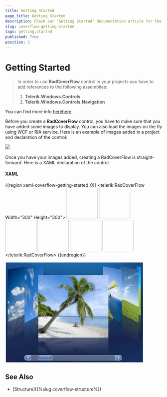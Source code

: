 ```yaml
---
title: Getting Started
page_title: Getting Started
description: Check our "Getting Started" documentation article for the RadCoverflow WPF control.
slug: coverflow-getting-started
tags: getting,started
published: True
position: 2
---
```


# Getting Started

>In order to use __RadCoverFlow__ control in your projects you have to add references to the following assemblies:
>	1. __Telerik.Windows.Controls__
>	1. __Telerik.Windows.Controls.Navigation__

You can find more info [here](http://www.telerik.com/help/silverlight/installation-installing-controls-dependencies.html)[here](http://www.telerik.com/help/wpf/installation-installing-controls-dependencies.html).

Before you create a __RadCoverFlow__ control, you have to make sure that you have added some images to display. You can also load the images on the fly using WCF or RIA service. Here is an example of images added in a project and declaration of the control:

![](images/RadCoverFlow_Basics.gif)

Once you have your images added, creating a RadCoverFlow is straight-forward. Here is a XAML declaration of the control.

#### __XAML__

{{region xaml-coverflow-getting-started_0}}
	<telerik:RadCoverFlow Width="300" Height="300">
	 <Image Source="images/1371213801_a9b202fc31_o.jpg" Stretch="None" Width="100" Height="100"/>
	 <Image Source="images/1689886185_a282cccabb_o.jpg" Stretch="None" Width="100" Height="100"/>
	 <Image Source="images/1690737096_bd5d67c642_o.jpg" Stretch="None" Width="100" Height="100"/>
	 <Image Source="images/1690740304_d3424d6548_o.jpg" Stretch="None" Width="100" Height="100"/>
	 <Image Source="images/1690745290_53ea993e47_o.jpg" Stretch="None" Width="100" Height="100"/>
	 <Image Source="images/1690748478_3135a4b5f0_o.jpg" Stretch="None" Width="100" Height="100"/>
	</telerik:RadCoverFlow>
{{endregion}}

![](images/RadCoverFlow.png)

## See Also

 * [Structure]({%slug coverflow-structure%})
